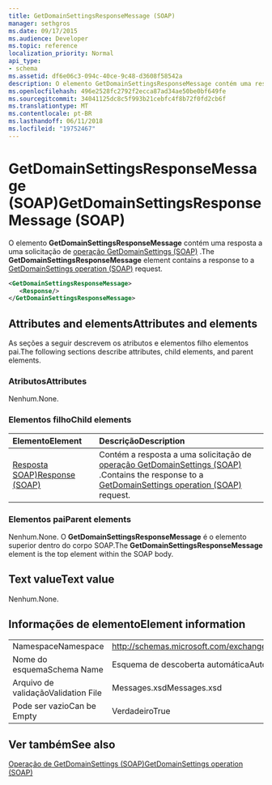 ```yaml
---
title: GetDomainSettingsResponseMessage (SOAP)
manager: sethgros
ms.date: 09/17/2015
ms.audience: Developer
ms.topic: reference
localization_priority: Normal
api_type:
- schema
ms.assetid: df6e06c3-094c-40ce-9c48-d3608f58542a
description: O elemento GetDomainSettingsResponseMessage contém uma resposta a uma solicitação de operação (SOAP) GetDomainSettings.
ms.openlocfilehash: 496e2528fc2792f2ecca87ad34ae50be0bf649fe
ms.sourcegitcommit: 34041125dc8c5f993b21cebfc4f8b72f0fd2cb6f
ms.translationtype: MT
ms.contentlocale: pt-BR
ms.lasthandoff: 06/11/2018
ms.locfileid: "19752467"
---
```

# <a name="getdomainsettingsresponsemessage-soap"></a><span data-ttu-id="16d71-103">GetDomainSettingsResponseMessage (SOAP)</span><span class="sxs-lookup"><span data-stu-id="16d71-103">GetDomainSettingsResponseMessage (SOAP)</span></span>

<span data-ttu-id="16d71-104">O elemento **GetDomainSettingsResponseMessage** contém uma resposta a uma solicitação de [operação GetDomainSettings (SOAP)](getdomainsettings-operation-soap.md) .</span><span class="sxs-lookup"><span data-stu-id="16d71-104">The **GetDomainSettingsResponseMessage** element contains a response to a [GetDomainSettings operation (SOAP)](getdomainsettings-operation-soap.md) request.</span></span> 
  
```XML
<GetDomainSettingsResponseMessage>
   <Response/>
</GetDomainSettingsResponseMessage>
```

## <a name="attributes-and-elements"></a><span data-ttu-id="16d71-105">Attributes and elements</span><span class="sxs-lookup"><span data-stu-id="16d71-105">Attributes and elements</span></span>

<span data-ttu-id="16d71-106">As seções a seguir descrevem os atributos e elementos filho elementos pai.</span><span class="sxs-lookup"><span data-stu-id="16d71-106">The following sections describe attributes, child elements, and parent elements.</span></span>
  
### <a name="attributes"></a><span data-ttu-id="16d71-107">Atributos</span><span class="sxs-lookup"><span data-stu-id="16d71-107">Attributes</span></span>

<span data-ttu-id="16d71-108">Nenhum.</span><span class="sxs-lookup"><span data-stu-id="16d71-108">None.</span></span>
  
### <a name="child-elements"></a><span data-ttu-id="16d71-109">Elementos filho</span><span class="sxs-lookup"><span data-stu-id="16d71-109">Child elements</span></span>

|<span data-ttu-id="16d71-110">**Elemento**</span><span class="sxs-lookup"><span data-stu-id="16d71-110">**Element**</span></span>|<span data-ttu-id="16d71-111">**Descrição**</span><span class="sxs-lookup"><span data-stu-id="16d71-111">**Description**</span></span>|
|:-----|:-----|
|[<span data-ttu-id="16d71-112">Resposta SOAP)</span><span class="sxs-lookup"><span data-stu-id="16d71-112">Response (SOAP)</span></span>](response-soap.md) <br/> |<span data-ttu-id="16d71-113">Contém a resposta a uma solicitação de [operação GetDomainSettings (SOAP)](getdomainsettings-operation-soap.md) .</span><span class="sxs-lookup"><span data-stu-id="16d71-113">Contains the response to a [GetDomainSettings operation (SOAP)](getdomainsettings-operation-soap.md) request.</span></span>  <br/> |
   
### <a name="parent-elements"></a><span data-ttu-id="16d71-114">Elementos pai</span><span class="sxs-lookup"><span data-stu-id="16d71-114">Parent elements</span></span>

<span data-ttu-id="16d71-115">Nenhum.</span><span class="sxs-lookup"><span data-stu-id="16d71-115">None.</span></span> <span data-ttu-id="16d71-116">O **GetDomainSettingsResponseMessage** é o elemento superior dentro do corpo SOAP.</span><span class="sxs-lookup"><span data-stu-id="16d71-116">The **GetDomainSettingsResponseMessage** element is the top element within the SOAP body.</span></span> 
  
## <a name="text-value"></a><span data-ttu-id="16d71-117">Text value</span><span class="sxs-lookup"><span data-stu-id="16d71-117">Text value</span></span>

<span data-ttu-id="16d71-118">Nenhum.</span><span class="sxs-lookup"><span data-stu-id="16d71-118">None.</span></span>
  
## <a name="element-information"></a><span data-ttu-id="16d71-119">Informações de elemento</span><span class="sxs-lookup"><span data-stu-id="16d71-119">Element information</span></span>

|||
|:-----|:-----|
|<span data-ttu-id="16d71-120">Namespace</span><span class="sxs-lookup"><span data-stu-id="16d71-120">Namespace</span></span>  <br/> |http://schemas.microsoft.com/exchange/2010/Autodiscover  <br/> |
|<span data-ttu-id="16d71-121">Nome do esquema</span><span class="sxs-lookup"><span data-stu-id="16d71-121">Schema Name</span></span>  <br/> |<span data-ttu-id="16d71-122">Esquema de descoberta automática</span><span class="sxs-lookup"><span data-stu-id="16d71-122">Autodiscover schema</span></span>  <br/> |
|<span data-ttu-id="16d71-123">Arquivo de validação</span><span class="sxs-lookup"><span data-stu-id="16d71-123">Validation File</span></span>  <br/> |<span data-ttu-id="16d71-124">Messages.xsd</span><span class="sxs-lookup"><span data-stu-id="16d71-124">Messages.xsd</span></span>  <br/> |
|<span data-ttu-id="16d71-125">Pode ser vazio</span><span class="sxs-lookup"><span data-stu-id="16d71-125">Can be Empty</span></span>  <br/> |<span data-ttu-id="16d71-126">Verdadeiro</span><span class="sxs-lookup"><span data-stu-id="16d71-126">True</span></span>  <br/> |
   
## <a name="see-also"></a><span data-ttu-id="16d71-127">Ver também</span><span class="sxs-lookup"><span data-stu-id="16d71-127">See also</span></span>



[<span data-ttu-id="16d71-128">Operação de GetDomainSettings (SOAP)</span><span class="sxs-lookup"><span data-stu-id="16d71-128">GetDomainSettings operation (SOAP)</span></span>](getdomainsettings-operation-soap.md)

